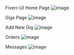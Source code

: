   F i v e r r - U I 
 
Home Page
![image](https://github.com/user-attachments/assets/53226080-825d-429f-823a-efacfd051df4)


Gigs Page
![image](https://github.com/user-attachments/assets/11b5f046-0d7e-4e36-a79e-3188c76d808d)


Add New Gig
![image](https://github.com/user-attachments/assets/6ceb3cd9-f8ea-4b66-9596-2bc8ccb5e615)

 
Orders
![image](https://github.com/user-attachments/assets/fe637827-8285-4d04-9ebf-6f2f4a806934)


Messages
![image](https://github.com/user-attachments/assets/9517c3c8-1d6a-44c8-9c46-0f7dbb108900)


